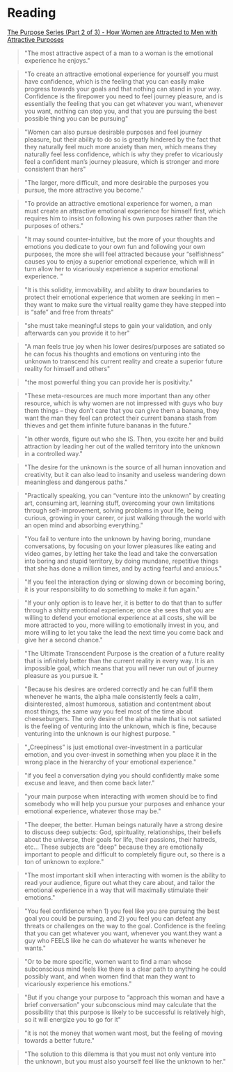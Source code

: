 # Reading

[The Purpose Series (Part 2 of 3) - How Women are Attracted to Men with Attractive Purposes](https://www.woujo.com/blog/2019/12/15/the-purpose-series-part-2-of-3-how-women-are-attracted-to-men-with-attractive-purposes)

> "The most attractive aspect of a man to a woman is the emotional experience he enjoys."

> "To create an attractive emotional experience for yourself you must have confidence, which is the feeling that you can easily make progress towards your goals and that nothing can stand in your way. Confidence is the firepower you need to feel journey pleasure, and is essentially the feeling that you can get whatever you want, whenever you want, nothing can stop you, and that you are pursuing the best possible thing you can be pursuing"

> "Women can also pursue desirable purposes and feel journey pleasure, but their ability to do so is greatly hindered by the fact that they naturally feel much more anxiety than men, which means they naturally feel less confidence, which is why they prefer to vicariously feel a confident man’s journey pleasure, which is stronger and more consistent than hers"

> "The larger, more difficult, and more desirable the purposes you pursue, the more attractive you become."

> "To provide an attractive emotional experience for women, a man must create an attractive emotional experience for himself first, which requires him to insist on following his own purposes rather than the purposes of others."

> "It may sound counter-intuitive, but the more of your thoughts and emotions you dedicate to your own fun and following your own purposes, the more she will feel attracted because your “selfishness” causes you to enjoy a superior emotional experience, which will in turn allow her to vicariously experience a superior emotional experience. "

> "It is this solidity, immovability, and ability to draw boundaries to protect their emotional experience that women are seeking in men – they want to make sure the virtual reality game they have stepped into is “safe” and free from threats"

> "she must take meaningful steps to gain your validation, and only afterwards can you provide it to her"

> "A man feels true joy when his lower desires/purposes are satiated so he can focus his thoughts and emotions on venturing into the unknown to transcend his current reality and create a superior future reality for himself and others"

> "the most powerful thing you can provide her is positivity."

> "These meta-resources are much more important than any other resource, which is why women are not impressed with guys who buy them things – they don’t care that you can give them a banana, they want the man they feel can protect their current banana stash from thieves and get them infinite future bananas in the future."

> "In other words, figure out who she IS. Then, you excite her and build attraction by leading her out of the walled territory into the unknown in a controlled way."

> "The desire for the unknown is the source of all human innovation and creativity, but it can also lead to insanity and useless wandering down meaningless and dangerous paths."

> "Practically speaking, you can “venture into the unknown” by creating art, consuming art, learning stuff, overcoming your own limitations through self-improvement, solving problems in your life, being curious, growing in your career, or just walking through the world with an open mind and absorbing everything."

> "You fail to venture into the unknown by having boring, mundane conversations, by focusing on your lower pleasures like eating and video games, by letting her take the lead and take the conversation into boring and stupid territory, by doing mundane, repetitive things that she has done a million times, and by acting fearful and anxious."

> "If you feel the interaction dying or slowing down or becoming boring, it is your responsibility to do something to make it fun again."

> "If your only option is to leave her, it is better to do that than to suffer through a shitty emotional experience; once she sees that you are willing to defend your emotional experience at all costs, she will be more attracted to you, more willing to emotionally invest in you, and more willing to let you take the lead the next time you come back and give her a second chance."

> "The Ultimate Transcendent Purpose is the creation of a future reality that is infinitely better than the current reality in every way. It is an impossible goal, which means that you will never run out of journey pleasure as you pursue it.  "

> "Because his desires are ordered correctly and he can fulfill them whenever he wants, the alpha male consistently feels a calm, disinterested, almost humorous, satiation and contentment about most things, the same way you feel most of the time about cheeseburgers. The only desire of the alpha male that is not satiated is the feeling of venturing into the unknown, which is fine, because venturing into the unknown is our highest purpose. "

> "„Creepiness” is just emotional over-investment in a particular emotion, and you over-invest in something when you place it in the wrong place in the hierarchy of your emotional experience."

> "if you feel a conversation dying you should confidently make some excuse and leave, and then come back later."

> "your main purpose when interacting with women should be to find somebody who will help you pursue your purposes and enhance your emotional experience, whatever those may be."

> "The deeper, the better. Human beings naturally have a strong desire to discuss deep subjects: God, spirituality, relationships, their beliefs about the universe, their goals for life, their passions, their hatreds, etc... These subjects are "deep" because they are emotionally important to people and difficult to completely figure out, so there is a ton of unknown to explore."

> "The most important skill when interacting with women is the ability to read your audience, figure out what they care about, and tailor the emotional experience in a way that will maximally stimulate their emotions."

> "You feel confidence when 1) you feel like you are pursuing the best goal you could be pursuing, and 2) you feel you can defeat any threats or challenges on the way to the goal. Confidence is the feeling that you can get whatever you want, whenever you want.they want a guy who FEELS like he can do whatever he wants whenever he wants."

> "Or to be more specific, women want to find a man whose subconscious mind feels like there is a clear path to anything he could possibly want, and when women find that man they want to vicariously experience his emotions."

> "But if you change your purpose to “approach this woman and have a brief conversation” your subconscious mind may calculate that the possibility that this purpose is likely to be successful is relatively high, so it will energize you to go for it"

> "it is not the money that women want most, but the feeling of moving towards a better future."

> "The solution to this dilemma is that you must not only venture into the unknown, but you must also yourself feel like the unknown to her."
